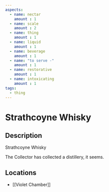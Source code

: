 ```yaml
---
aspects: 
  - name: nectar
    amount : 1
  - name: scale
    amount : 2
  - name: thing
    amount : 1
  - name: liquid
    amount : 1
  - name: beverage
    amount : 1
  - name: "to serve -"
    amount : 1
  - name: restorative
    amount : 1
  - name: intoxicating
    amount : 1
tags:
  - thing
---
```


# Strathcoyne Whisky

## Description
Strathcoyne Whisky

The Collector has collected a distillery, it seems.
## Locations
- [[Violet Chamber]]
